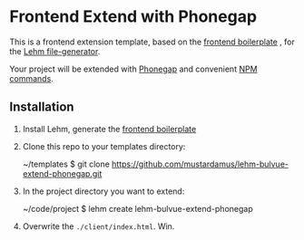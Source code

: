 # Frontend Extend with Phonegap

This is a frontend extension template, based on the
[frontend boilerplate](https://github.com/mustardamus/lehm-bulvue)
, for the [Lehm file-generator](https://mustardamus.github.io/lehm/).

Your project will be extended with [Phonegap](http://docs.phonegap.com/) and
convenient [NPM commands](docs/phonegap.md).

## Installation

1. Install Lehm, generate the [frontend boilerplate](https://github.com/mustardamus/lehm-bulvue)
2. Clone this repo to your templates directory:

    ~/templates $ git clone https://github.com/mustardamus/lehm-bulvue-extend-phonegap.git

3. In the project directory you want to extend:

    ~/code/project $ lehm create lehm-bulvue-extend-phonegap

4. Overwrite the `./client/index.html`. Win.
